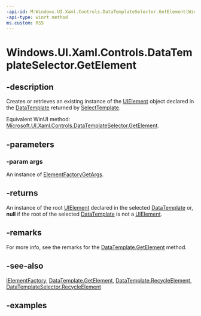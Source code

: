 ```yaml
---
-api-id: M:Windows.UI.Xaml.Controls.DataTemplateSelector.GetElement(Windows.UI.Xaml.ElementFactoryGetArgs)
-api-type: winrt method
ms.custom: RS5
---
```


<!-- Method syntax.
public UIElement DataTemplateSelector.GetElement(ElementFactoryGetArgs args)
-->

# Windows.UI.Xaml.Controls.DataTemplateSelector.GetElement

## -description

Creates or retrieves an existing instance of the [UIElement](../windows.ui.xaml/uielement.md) object declared in the [DataTemplate](../windows.ui.xaml/datatemplate.md) returned by [SelectTemplate](datatemplateselector_selecttemplate_737484049.md).

Equivalent WinUI method: [Microsoft.UI.Xaml.Controls.DataTemplateSelector.GetElement](/windows/winui/api/microsoft.ui.xaml.controls.datatemplateselector.getelement).

## -parameters

### -param args

An instance of [ElementFactoryGetArgs](../windows.ui.xaml/elementfactorygetargs.md).

## -returns

An instance of the root [UIElement](../windows.ui.xaml/uielement.md) declared in the selected [DataTemplate](../windows.ui.xaml/datatemplate.md) or, **null** if the root of the selected [DataTemplate](../windows.ui.xaml/datatemplate.md) is not a [UIElement](../windows.ui.xaml/uielement.md).

## -remarks

For more info, see the remarks for the [DataTemplate.GetElement](../windows.ui.xaml/datatemplate_getelement_92222689.md) method.

## -see-also

[IElementFactory](../windows.ui.xaml/ielementfactory.md), [DataTemplate.GetElement](/uwp/api/windows.ui.xaml.datatemplate.getelement), [DataTemplate.RecycleElement](/uwp/api/windows.ui.xaml.datatemplate.recycleelement), [DataTemplateSelector.RecycleElement](/uwp/api/windows.ui.xaml.controls.datatemplateselector.recycleelement)

## -examples

